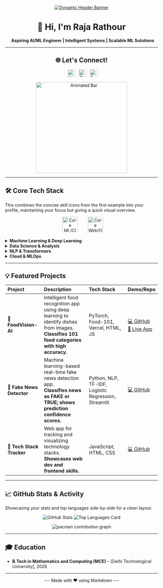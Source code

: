 <p align="center">
  <a href="https://github.com/Raja-89">
    <img src="https://capsule-render.vercel.app/api?type=waving&color=gradient&height=200&section=header&text=RAJA%20RATHOUR%20%7C%20AI/ML%20ENGINEER&fontSize=60&animation=fadeIn&fontAlignY=38" alt="Dynamic Header Banner" />
  </a>
</p>

<h1 align="center">👋 Hi, I'm Raja Rathour</h1>
<p align="center">
  <b>Aspiring AI/ML Engineer | Intelligent Systems | Scalable ML Solutions</b>
</p>

---

<h2 align="center">🌐 Let's Connect!</h2>

<p align="center">
  <a href="https://www.linkedin.com/in/raja-rathour-067965325/"><img src="https://img.shields.io/badge/LinkedIn-0A66C2?style=for-the-badge&logo=linkedin&logoColor=white" height="25" alt="LinkedIn" /></a>
  <a href="#"><img src="https://img.shields.io/badge/Portfolio-121212?style=for-the-badge&logo=vercel&logoColor=white" height="25" alt="Portfolio" /></a>
  <a href="mailto:imraja729@gmail.com"><img src="https://img.shields.io/badge/Email-D14836?style=for-the-badge&logo=gmail&logoColor=white" height="25" alt="Email" /></a>
</p>

<p align="center">
  <img src="https://media2.giphy.com/media/v1.Y2lkPTc5MGI3NjExOHE2bmFqdGJmcWtkYml6bnVpZzFjajVpNml1Y2ttYngwNndvdGgwdiZlcD12MV9pbnRlcm5hbF9naWZfYnlfaWQmY3Q9Zw/S4AoOdnnQXVSHxtGMP/giphy.gif" width="300px" alt="Animated Bar"/>
</p>

---

## 🛠️ Core Tech Stack

This combines the concise skill icons from the first example into your profile, maintaining your focus but giving a quick visual overview.

<div align="center">
  <img src="https://skillicons.dev/icons?i=py,pytorch,tensorflow,scikitlearn,docker,aws" height="50" alt="Core ML/Cloud Stack" />
  <img width="10" />
  <img src="https://skillicons.dev/icons?i=js,html,css,git,github" height="50" alt="Core Web/DevOps Stack" />
</div>

<br/>

<details>
  <summary><b>Machine Learning & Deep Learning</b></summary>
  <img src="https://img.shields.io/badge/PyTorch-EE4C2C?style=flat&logo=pytorch&logoColor=white"/>
  <img src="https://img.shields.io/badge/scikit--learn-F7931E?style=flat&logo=scikitlearn&logoColor=white"/>
  <img src="https://img.shields.io/badge/TensorFlow-FF6F00?style=flat&logo=tensorflow&logoColor=white"/>
  <img src="https://img.shields.io/badge/XGBoost-EC2026?style=flat&logoColor=white"/>
</details>

<details>
  <summary><b>Data Science & Analysis</b></summary>
  <img src="https://img.shields.io/badge/pandas-150458?style=flat&logo=pandas&logoColor=white"/>
  <img src="https://img.shields.io/badge/NumPy-013243?style=flat&logo=numpy&logoColor=white"/>
  <img src="https://img.shields.io/badge/Matplotlib-11557C?style=flat&logo=matplotlib&logoColor=white"/>
  <img src="https://img.shields.io/badge/Seaborn-76B5AF?style=flat"/>
</details>

<details>
  <summary><b>NLP & Transformers</b></summary>
  <img src="https://img.shields.io/badge/spaCy-09A3D5?style=flat"/>
  <img src="https://img.shields.io/badge/NLTK-7CB02C?style=flat"/>
  <img src="https://img.shields.io/badge/TF--IDF-000?style=flat"/>
  <img src="https://img.shields.io/badge/Transformers-FFB300?style=flat"/>
</details>

<details>
  <summary><b>Cloud & MLOps</b></summary>
  <img src="https://img.shields.io/badge/AWS_S3-FF9900?style=flat&logo=amazonaws&logoColor=white"/>
  <img src="https://img.shields.io/badge/Docker-2496ED?style=flat&logo=docker&logoColor=white"/>
  <img src="https://img.shields.io/badge/Streamlit-FF4B4B?style=flat&logo=streamlit&logoColor=white"/>
  <img src="https://img.shields.io/badge/Vercel-000?style=flat&logo=vercel&logoColor=white"/>
</details>

---

## 💡 Featured Projects

| Project | Description | Tech Stack | Demo/Repo |
| :------- | :----------- | :---------- | :--------- |
| 🥗 **FoodVision-AI** | Intelligent food recognition app using deep learning to identify dishes from images. <br> **Classifies 101 food categories with high accuracy.** | PyTorch, Food-101, Vercel, HTML, JS | [💻 GitHub](https://github.com/Raja-89/FoodVision-AI) <br> [🚀 Live App](https://food-vision-ai-seven.vercel.app) |
| 📰 **Fake News Detector** | Machine learning-based real-time fake news detection app. <br> **Classifies news as FAKE or TRUE; shows prediction confidence scores.** | Python, NLP, TF-IDF, Logistic Regression, Streamlit | [💻 GitHub](https://github.com/Raja-89/fake-news-detector) |
| 🧩 **Tech Stack Tracker** | Web app for tracking and visualizing technology stacks. <br> **Showcases web dev and frontend skills.** | JavaScript, HTML, CSS | [💻 GitHub](https://github.com/Raja-89/tech-stack-tracker) |

---

## 📈 GitHub Stats & Activity

Showcasing your stats and top languages side-by-side for a clean layout.

<p align="center">
  <img src="https://github-readme-stats.vercel.app/api?username=Raja-89&show_icons=true&hide_title=true&theme=radical&count_private=true&line_height=25&hide_border=true" alt="GitHub Stats" />
  <img src="https://github-readme-stats.vercel.app/api/top-langs/?username=Raja-89&layout=compact&theme=radical&line_height=25&hide_title=true&hide_border=true" alt="Top Languages Card" />
</p>

<p align="center">
  <picture>
    <source media="(prefers-color-scheme: dark)" srcset="https://raw.githubusercontent.com/maurodesouza/maurodesouza/output/pacman-contribution-graph-dark.svg">
    <source media="(prefers-color-scheme: light)" srcset="https://raw.githubusercontent.com/maurodesouza/maurodesouza/output/pacman-contribution-graph.svg">
    <img alt="pacman contribution graph" src="https://raw.githubusercontent.com/maurodesouza/maurodesouza/output/pacman-contribution-graph.svg">
  </picture>
</p>

---

## 🎓 Education

- **B.Tech in Mathematics and Computing (MCE)** – [Delhi Technological University], 2028

---

<p align="center">
  ---
  Made with ❤️ using Markdown
  ---
</p>
